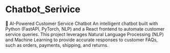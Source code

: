 # Chatbot_Serivice
🧠 AI-Powered Customer Service Chatbot An intelligent chatbot built with Python (FastAPI, PyTorch, NLP) and a React frontend to automate customer service queries. This project leverages Natural Language Processing (NLP) and Machine Learning to provide accurate responses to customer FAQs, such as orders, payments, shipping, and returns.
